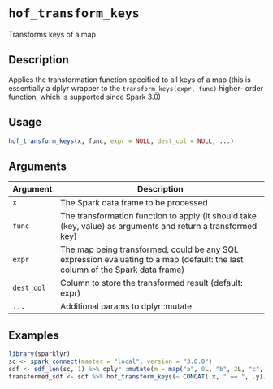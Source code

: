 # `hof_transform_keys`

Transforms keys of a map


## Description

Applies the transformation function specified to all keys of a map
 (this is essentially a dplyr wrapper to the `transform_keys(expr, func)` higher-
 order function, which is supported since Spark 3.0)


## Usage

```r
hof_transform_keys(x, func, expr = NULL, dest_col = NULL, ...)
```


## Arguments

Argument      |Description
------------- |----------------
`x`     |     The Spark data frame to be processed
`func`     |     The transformation function to apply (it should take (key, value) as arguments and return a transformed key)
`expr`     |     The map being transformed, could be any SQL expression evaluating to a map (default: the last column of the Spark data frame)
`dest_col`     |     Column to store the transformed result (default: expr)
`...`     |     Additional params to dplyr::mutate


## Examples

```r
library(sparklyr)
sc <- spark_connect(master = "local", version = "3.0.0")
sdf <- sdf_len(sc, 1) %>% dplyr::mutate(m = map("a", 0L, "b", 2L, "c", -1L))
transformed_sdf <- sdf %>% hof_transform_keys(~ CONCAT(.x, " == ", .y))
```


